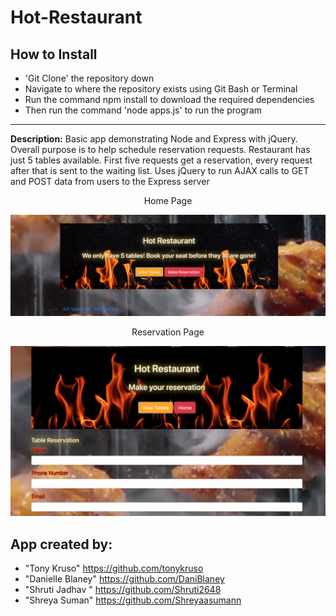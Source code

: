 # Hot-Restaurant

## How to Install

* 'Git Clone' the repository down
* Navigate to where the repository exists using Git Bash or Terminal
* Run the command npm install to download the required dependencies
* Then run the command 'node apps.js' to run the program
---------------------------------------------------------------------------------------
 **Description:** Basic app demonstrating Node and Express with jQuery. Overall purpose is to help schedule reservation requests. Restaurant has just 5 tables available. First five requests get a reservation, every request after that is sent to the waiting list. Uses jQuery to run AJAX calls to GET and POST data from users to the Express server

<!-- * Live Demo: <https://example.bleh> -->

<p align="center">
Home Page
</p>

![Hot Restaurant Image](images/home.png)

<p align="center">
Reservation Page
</p>

![Hot Restaurant Reservation](images/reservations.png)

## App created by:

* "Tony Kruso" <https://github.com/tonykruso>
* "Danielle Blaney" <https://github.com/DaniBlaney>
* "Shruti Jadhav " <https://github.com/Shruti2648>
* "Shreya Suman" <https://github.com/Shreyaasumann>
